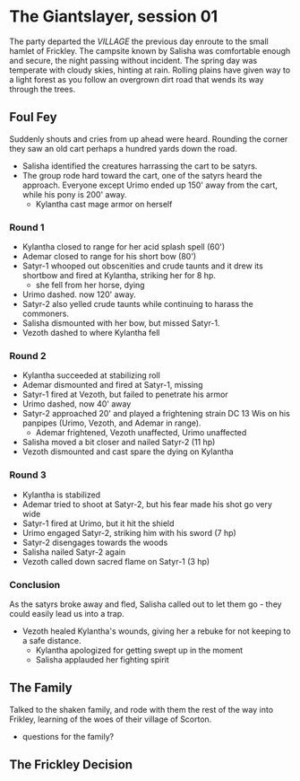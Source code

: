 # The Giantslayer, session 01

The party departed the *VILLAGE* the previous day enroute to the small hamlet of Frickley. The campsite known by Salisha was comfortable enough and secure, the night passing without incident. The spring day was temperate with cloudy skies, hinting at rain. Rolling plains have given way to a light forest as you follow an overgrown dirt road that wends its way through the trees.

## Foul Fey

Suddenly shouts and cries from up ahead were heard. Rounding the corner they saw an old cart perhaps a hundred yards down the road.

- Salisha identified the creatures harrassing the cart to be satyrs.
- The group rode hard toward the cart, one of the satyrs heard the approach. Everyone except Urimo ended up 150' away from the cart, while his pony is 200' away.
	- Kylantha cast mage armor on herself

### Round 1
- Kylantha closed to range for her acid splash spell (60')
- Ademar closed to range for his short bow (80')
- Satyr-1 whooped out obscenities and crude taunts and it drew its shortbow and fired at Kylantha, striking her for 8 hp.
	- she fell from her horse, dying
- Urimo dashed. now 120' away.
- Satyr-2 also yelled crude taunts while continuing to harass the commoners.
- Salisha dismounted with her bow, but missed Satyr-1.
- Vezoth dashed to where Kylantha fell

### Round 2
- Kylantha succeeded at stabilizing roll
- Ademar dismounted and fired at Satyr-1, missing
- Satyr-1 fired at Vezoth, but failed to penetrate his armor
- Urimo dashed, now 40' away
- Satyr-2 approached 20' and played a frightening strain DC 13 Wis on his panpipes (Urimo, Vezoth, and Ademar in range).
	- Ademar frightened, Vezoth unaffected, Urimo unaffected
- Salisha moved a bit closer and nailed Satyr-2 (11 hp)
- Vezoth dismounted and cast spare the dying on Kylantha

### Round 3
- Kylantha is stabilized
- Ademar tried to shoot at Satyr-2, but his fear made his shot go very wide
- Satyr-1 fired at Urimo, but it hit the shield
- Urimo engaged Satyr-2, striking him with his sword (7 hp)
- Satyr-2 disengages towards the woods
- Salisha nailed Satyr-2 again 
- Vezoth called down sacred flame on Satyr-1 (3 hp)

### Conclusion
As the satyrs broke away and fled, Salisha called out to let them go - they could easily lead us into a trap.

- Vezoth healed Kylantha's wounds, giving her a rebuke for not keeping to a safe distance.
	- Kylantha apologized for getting swept up in the moment
	- Salisha applauded her fighting spirit

## The Family

Talked to the shaken family, and rode with them the rest of the way into Frikley, learning of the woes of their village of Scorton.

- questions for the family?

## The Frickley Decision

